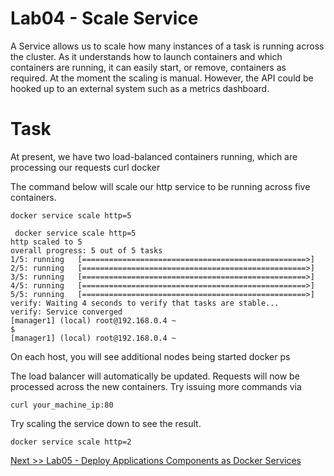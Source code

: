 # Lab04 - Scale Service

A Service allows us to scale how many instances of a task is running across the cluster. 
As it understands how to launch containers and which containers are running, it can easily start, or remove, containers as required. 
At the moment the scaling is manual. However, the API could be hooked up to an external system such as a metrics dashboard.

# Task

At present, we have two load-balanced containers running, which are processing our requests curl docker

The command below will scale our http service to be running across five containers.

```
docker service scale http=5
```

```
 docker service scale http=5
http scaled to 5
overall progress: 5 out of 5 tasks
1/5: running   [==================================================>]
2/5: running   [==================================================>]
3/5: running   [==================================================>]
4/5: running   [==================================================>]
5/5: running   [==================================================>]
verify: Waiting 4 seconds to verify that tasks are stable...
verify: Service converged
[manager1] (local) root@192.168.0.4 ~
$
[manager1] (local) root@192.168.0.4 ~
```

On each host, you will see additional nodes being started docker ps

The load balancer will automatically be updated. Requests will now be processed across the new containers. 
Try issuing more commands via 

```
curl your_machine_ip:80
```

Try scaling the service down to see the result.

```
docker service scale http=2
```

[Next >> Lab05 - Deploy Applications Components as Docker Services](https://github.com/nholuongut/dockerlabs/blob/master/intermediate/swarm/lab05-deploy-application-components-as-docker-services.md)
